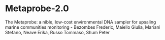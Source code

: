 # Metaprobe-2.0
The Metaprobe: a nible, low-cost environmental DNA sampler for upsaling marine communities monitoring - Bezombes Frederic, Maiello Giulia, Mariani Stefano, Neave Erika, Russo Tommaso, Shum Peter
